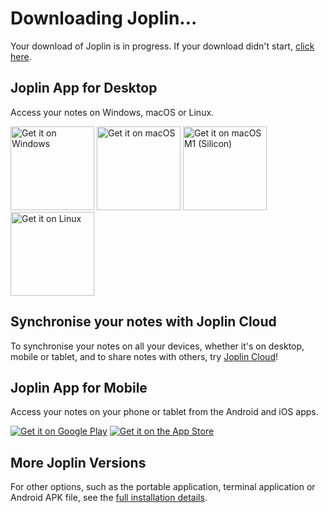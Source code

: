 # Downloading Joplin...

<div class="intro">
Your download of <span class="downloaded-filename">Joplin</span> is in progress. If your download didn't start, <a href="#" class="download-click-here">click here</a>.
</div>

<div class="get-it-desktop">

## Joplin App for Desktop
  
Access your notes on Windows, macOS or Linux.

<!-- DESKTOP-DOWNLOAD-LINKS --><a class="download-link-windows" href='https://objects.joplinusercontent.com/v3.2.8/Joplin-Setup-3.2.8.exe?source=JoplinWebsite&type=New'><img alt='Get it on Windows' width="134px" src='https://raw.githubusercontent.com/laurent22/joplin/dev/Assets/WebsiteAssets/images/BadgeWindows.png'/></a> <a class="download-link-macOs" href='https://objects.joplinusercontent.com/v3.2.8/Joplin-3.2.8.dmg?source=JoplinWebsite&type=New'><img alt='Get it on macOS' width="134px" src='https://raw.githubusercontent.com/laurent22/joplin/dev/Assets/WebsiteAssets/images/BadgeMacOS.png'/></a> <a class="download-link-macOsM1" href='https://objects.joplinusercontent.com/v3.2.8/Joplin-3.2.8-arm64.DMG?source=JoplinWebsite&type=New'><img alt='Get it on macOS M1 (Silicon)' width="134px" src='https://raw.githubusercontent.com/laurent22/joplin/dev/Assets/WebsiteAssets/images/BadgeMacOSM1.png'/></a> <a class="download-link-linux" href='https://objects.joplinusercontent.com/v3.2.8/Joplin-3.2.8.AppImage?source=JoplinWebsite&type=New'><img alt='Get it on Linux' width="134px" src='https://raw.githubusercontent.com/laurent22/joplin/dev/Assets/WebsiteAssets/images/BadgeLinux.png'/></a><!-- DESKTOP-DOWNLOAD-LINKS -->

</div>

## Synchronise your notes with Joplin Cloud

To synchronise your notes on all your devices, whether it's on desktop, mobile or tablet, and to share notes with others, try [Joplin Cloud](https://joplinapp.org/plans/)!

## Joplin App for Mobile

Access your notes on your phone or tablet from the Android and iOS apps.

<!-- MOBILE-DOWNLOAD-LINKS --><a class="download-link-android" href='https://play.google.com/store/apps/details?id=net.cozic.joplin&utm_source=GitHub&utm_campaign=README&pcampaignid=MKT-Other-global-all-co-prtnr-py-PartBadge-Mar2515-1'><img alt='Get it on Google Play' style="max-height: 40px;" src='https://raw.githubusercontent.com/laurent22/joplin/dev/Assets/WebsiteAssets/images/BadgeAndroid.png'/></a> <a class="download-link-ios" href='https://itunes.apple.com/us/app/joplin/id1315599797'><img alt='Get it on the App Store' style="max-height: 40px;" src='https://raw.githubusercontent.com/laurent22/joplin/dev/Assets/WebsiteAssets/images/BadgeIOS.png'/></a><!-- MOBILE-DOWNLOAD-LINKS -->

## More Joplin Versions

For other options, such as the portable application, terminal application or Android APK file, see the [full installation details](https://joplinapp.org/help/install).
